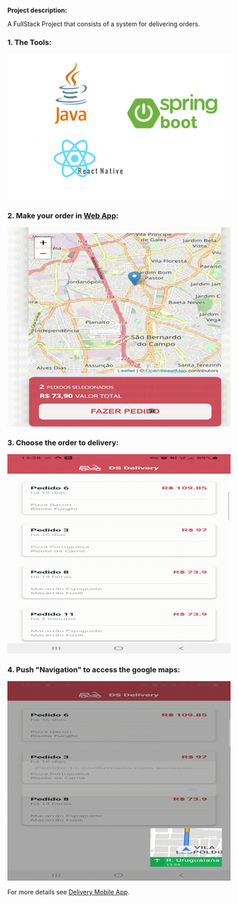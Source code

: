 **Project description:** 

A FullStack Project that consists of a system for delivering orders.

### 1. The Tools:

<img src="https://github.com/vitorstabile/vitorstabile.github.io/blob/master/images/dsdeliver-sds2-mobile/java-spring-reactnative.png?raw=true"/>

### 2. Make your order in [Web App](https://vitorgarciasds2.netlify.app/):

<img src="https://github.com/vitorstabile/vitorstabile.github.io/blob/master/images/dsdeliver-sds2-mobile/MakeOrder_Trim.gif?raw=true" width=800 height=450/> 

### 3. Choose the order to delivery:

<img src="https://github.com/vitorstabile/vitorstabile.github.io/blob/master/images/dsdeliver-sds2-mobile/Deliver_Trim2.gif?raw=true" width=800 height=450/>

### 4. Push "Navigation" to access the google maps:

<img src="https://github.com/vitorstabile/vitorstabile.github.io/blob/master/images/dsdeliver-sds2-mobile/Deliver_trim_5.gif?raw=true" width=800 height=450/> 

For more details see [Delivery Mobile App](https://github.com/vitorstabile/dsdeliver-sds2).
